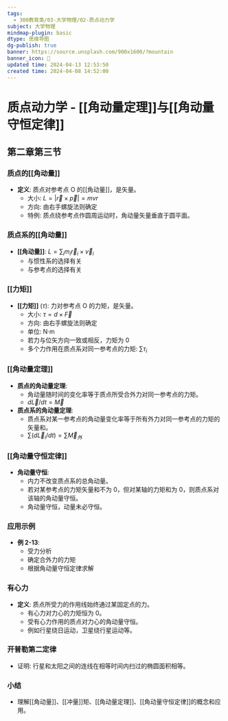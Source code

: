 ```yaml
---
tags:
  - 300教育类/03-大学物理/02-质点动力学
subject: 大学物理
mindmap-plugin: basic
dtype: 思维导图
dg-publish: true
banner: https://source.unsplash.com/900x1600/?mountain
banner_icon: 👾
updated time: 2024-04-13 12:53:50
created time: 2024-04-08 14:52:00
---
```


# 质点动力学 - [[角动量定理]]与[[角动量守恒定律]]

## 第二章第三节

### 质点的[[角动量]]
- **定义**: 质点对参考点 O 的[[角动量]]，是矢量。
    - 大小: $L = |\vec{r} \times \vec{p}| = mvr$
    - 方向: 由右手螺旋法则确定
    - 特例: 质点绕参考点作圆周运动时，角动量矢量垂直于圆平面。

### 质点系的[[角动量]]
- **[[角动量]]**: $L = \sum_{i} m_i \vec{r}_i \times \vec{v}_i$
    - 与惯性系的选择有关
    - 与参考点的选择有关

### [[力矩]]
- **[[力矩]]** ($\tau$): 力对参考点 O 的力矩，是矢量。
    - 大小: $\tau = d \times \vec{F}$
    - 方向: 由右手螺旋法则确定
    - 单位: N·m
    - 若力与位矢方向一致或相反，力矩为 0
    - 多个力作用在质点系对同一参考点的力矩: $\sum \tau_i$

### [[角动量定理]]
- **质点的角动量定理**:
    - 角动量随时间的变化率等于质点所受合外力对同一参考点的力矩。
    - $d\vec{L}/dt = \vec{M}$
- **质点系的角动量定理**:
    - 质点系对某一参考点的角动量变化率等于所有外力对同一参考点的力矩的矢量和。
    - $\sum (d\vec{L}_i/dt) = \sum \vec{M}_{外}$

### [[角动量守恒定律]]
- **角动量守恒**:
    - 内力不改变质点系的总角动量。
    - 若对某参考点的力矩矢量和不为 0，但对某轴的力矩和为 0，则质点系对该轴的角动量守恒。
    - 角动量守恒，动量未必守恒。

### 应用示例
- **例 2-13**:
    - 受力分析
    - 确定合外力的力矩
    - 根据角动量守恒定律求解

### 有心力
- **定义**: 质点所受力的作用线始终通过某固定点的力。
    - 有心力对力心的力矩恒为 0。
    - 受有心力作用的质点对力心的角动量守恒。
    - 例如行星绕日运动，卫星绕行星运动等。

### 开普勒第二定律
- 证明: 行星和太阳之间的连线在相等时间内扫过的椭圆面积相等。

### 小结
- 理解[[角动量]]、[[冲量]]矩、[[角动量定理]]、[[角动量守恒定律]]的概念和应用。